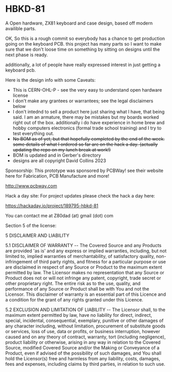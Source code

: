 # HBKD-81
A Open hardware, ZX81 keyboard and case design, based off modern availible parts.

OK, So this is a rough commit so everybody has a chance to get production going on the keyboard PCB.
this project has many parts so I want to make sure that we don't loose time on something by sitting 
on designs until the next phase is ready.

additionally, a lot of people have really expressed interest in just getting a keyboard pcb.

Here is the design info with some Caveats: 
 - This is CERN-OHL-P - see the very easy to understand open hardware license 
 - I don't make any grantees or warrantees; see the legal disclaimers below
 - I don't intednd to sell a product here just sharing what I have, that being 
   said.  I am an armature, there may be mistakes but my boards worked right
   out of the box.  additionally i do have experience in home brew and hobby computers
   electronics (formal trade school training) and I try to test everything out.
 - <strike>No BOM as of yet, but that hopefully completed by the end of the week.  some
   details of what I ordered so far are on the hack a day.  (actually updating the 
   repo on my lunch break at work!)</strike>
 - BOM is updated and in Gerber's directory  
 - designs are all copyright David Collins 2023
 
Sponsorship: 
  This prototype was sponsored by PCBWay!  see their website here for Fabrication, PCB Manufacture 
  and more!
  
  http://www.pcbway.com

Hack a day site:
  For project updates please check the hack a day here:
  
  https://hackaday.io/project/189795-hbkd-81
 
 You can contact me at Z80dad (at) gmail (dot) com
 
 Section 5 of the license: 
 
 5 DISCLAIMER AND LIABILITY

  5.1 DISCLAIMER OF WARRANTY -- The Covered Source and any Products
      are provided 'as is' and any express or implied warranties,
      including, but not limited to, implied warranties of
      merchantability, of satisfactory quality, non-infringement of
      third party rights, and fitness for a particular purpose or use
      are disclaimed in respect of any Source or Product to the
      maximum extent permitted by law. The Licensor makes no
      representation that any Source or Product does not or will not
      infringe any patent, copyright, trade secret or other
      proprietary right. The entire risk as to the use, quality, and
      performance of any Source or Product shall be with You and not
      the Licensor. This disclaimer of warranty is an essential part
      of this Licence and a condition for the grant of any rights
      granted under this Licence.

  5.2 EXCLUSION AND LIMITATION OF LIABILITY -- The Licensor shall, to
      the maximum extent permitted by law, have no liability for
      direct, indirect, special, incidental, consequential, exemplary,
      punitive or other damages of any character including, without
      limitation, procurement of substitute goods or services, loss of
      use, data or profits, or business interruption, however caused
      and on any theory of contract, warranty, tort (including
      negligence), product liability or otherwise, arising in any way
      in relation to the Covered Source, modified Covered Source
      and/or the Making or Conveyance of a Product, even if advised of
      the possibility of such damages, and You shall hold the
      Licensor(s) free and harmless from any liability, costs,
      damages, fees and expenses, including claims by third parties,
      in relation to such use.

  
